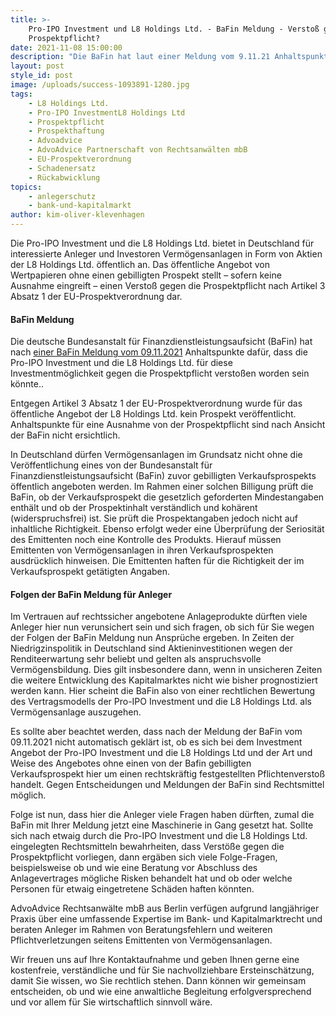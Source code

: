 ```yaml
---
title: >-
    Pro-IPO Investment und L8 Holdings Ltd. - BaFin Meldung - Verstoß gegen
    Prospektpflicht?
date: 2021-11-08 15:00:00
description: "Die BaFin hat laut einer Meldung vom 9.11.21 Anhaltspunkte dafür, dass ein Verstoß gegen die Prospektpflicht vorliegen könnte. Die \_Pro-IPO Investment und die L8 Holdings Ltd. bietet in Deutschland für interessierte Anleger und Investoren Vermögensanlagen in Form von Aktien der L8 Holdings Ltd. öffentlich an."
layout: post
style_id: post
image: /uploads/success-1093891-1280.jpg
tags:
    - L8 Holdings Ltd.
    - Pro-IPO InvestmentL8 Holdings Ltd
    - Prospektpflicht
    - Prospekthaftung
    - Advoadvice
    - AdvoAdvice Partnerschaft von Rechtsanwälten mbB
    - EU-Prospektverordnung
    - Schadenersatz
    - Rückabwicklung
topics:
    - anlegerschutz
    - bank-und-kapitalmarkt
author: kim-oliver-klevenhagen
---
```

Die Pro-IPO Investment und die L8 Holdings Ltd. bietet in Deutschland für interessierte Anleger und Investoren Vermögensanlagen in Form von Aktien der L8 Holdings Ltd. öffentlich an. Das öffentliche Angebot von Wertpapieren ohne einen gebilligten Prospekt stellt – sofern keine Ausnahme eingreift – einen Verstoß gegen die Prospektpflicht nach Artikel 3 Absatz 1 der EU-Prospektverordnung dar.

#### BaFin Meldung

Die deutsche Bundesanstalt für Finanzdienstleistungsaufsicht (BaFin) hat nach [einer BaFin Meldung vom 09.11.2021](https://www.bafin.de/SharedDocs/Veroeffentlichungen/DE/Verbrauchermitteilung/weitere/2021/meldung_211109_L8_Holdings_und_Pro-IPO_Investment.html) Anhaltspunkte dafür, dass die Pro-IPO Investment und die L8 Holdings Ltd. für diese Investmentmöglichkeit gegen die Prospektpflicht verstoßen worden sein könnte..

Entgegen Artikel 3 Absatz 1 der EU-Prospektverordnung wurde für das öffentliche Angebot der L8 Holdings Ltd. kein Prospekt veröffentlicht. Anhaltspunkte für eine Ausnahme von der Prospektpflicht sind nach Ansicht der BaFin nicht ersichtlich.

In Deutschland dürfen Vermögensanlagen im Grundsatz nicht ohne die Veröffentlichung eines von der Bundesanstalt für Finanzdienstleistungsaufsicht (BaFin) zuvor gebilligten Verkaufsprospekts öffentlich angeboten werden. Im Rahmen einer solchen Billigung prüft die BaFin, ob der Verkaufsprospekt die gesetzlich geforderten Mindestangaben enthält und ob der Prospektinhalt verständlich und kohärent (widerspruchsfrei) ist. Sie prüft die Prospektangaben jedoch nicht auf inhaltliche Richtigkeit. Ebenso erfolgt weder eine Überprüfung der Seriosität des Emittenten noch eine Kontrolle des Produkts. Hierauf müssen Emittenten von Vermögensanlagen in ihren Verkaufsprospekten ausdrücklich hinweisen. Die Emittenten haften für die Richtigkeit der im Verkaufsprospekt getätigten Angaben.

#### Folgen der BaFin Meldung für Anleger

Im Vertrauen auf rechtssicher angebotene Anlageprodukte dürften viele Anleger hier nun verunsichert sein und sich fragen, ob sich für Sie wegen der Folgen der BaFin Meldung nun Ansprüche ergeben. In Zeiten der Niedrigzinspolitik in Deutschland sind Aktieninvestitionen wegen der Renditeerwartung sehr beliebt und gelten als anspruchsvolle Vermögensbildung. Dies gilt insbesondere dann, wenn in unsicheren Zeiten die weitere Entwicklung des Kapitalmarktes nicht wie bisher prognostiziert werden kann. Hier scheint die BaFin also von einer rechtlichen Bewertung des Vertragsmodells der Pro-IPO Investment und die L8 Holdings Ltd. als Vermögensanlage auszugehen.

Es sollte aber beachtet werden, dass nach der Meldung der BaFin vom 09.11.2021 nicht automatisch geklärt ist, ob es sich bei dem Investment Angebot der Pro-IPO Investment und die L8 Holdings Ltd und der Art und Weise des Angebotes ohne einen von der Bafin gebilligten Verkaufsprospekt hier um einen rechtskräftig festgestellten Pflichtenverstoß handelt. Gegen Entscheidungen und Meldungen der BaFin sind Rechtsmittel möglich.

Folge ist nun, dass hier die Anleger viele Fragen haben dürften, zumal die BaFin mit Ihrer Meldung jetzt eine Maschinerie in Gang gesetzt hat. Sollte sich nach etwaig durch die Pro-IPO Investment und die L8 Holdings Ltd. eingelegten Rechtsmitteln bewahrheiten, dass Verstöße gegen die Prospektpflicht vorliegen, dann ergäben sich viele Folge-Fragen, beispielsweise ob und wie eine Beratung vor Abschluss des Anlagevertrages mögliche Risken behandelt hat und ob oder welche Personen für etwaig eingetretene Schäden haften könnten.

AdvoAdvice Rechtsanwälte mbB aus Berlin verfügen aufgrund langjähriger Praxis über eine umfassende Expertise im Bank- und Kapitalmarktrecht und beraten Anleger im Rahmen von Beratungsfehlern und weiteren Pflichtverletzungen seitens Emittenten von Vermögensanlagen.

Wir freuen uns auf Ihre Kontaktaufnahme und geben Ihnen gerne eine kostenfreie, verständliche und für Sie nachvollziehbare Ersteinschätzung, damit Sie wissen, wo Sie rechtlich stehen. Dann können wir gemeinsam entscheiden, ob und wie eine anwaltliche Begleitung erfolgversprechend und vor allem für Sie wirtschaftlich sinnvoll wäre.
